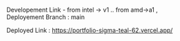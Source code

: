 <br/>
Developement Link  - from intel -> v1 .. from amd->a1 ,

<br/>
Deployement Branch : main
<br/>

Deployed Link : https://portfolio-sigma-teal-62.vercel.app/
<br/>
<br/>
<br/>
<br/>
<br/>
<br/>
<br/>
